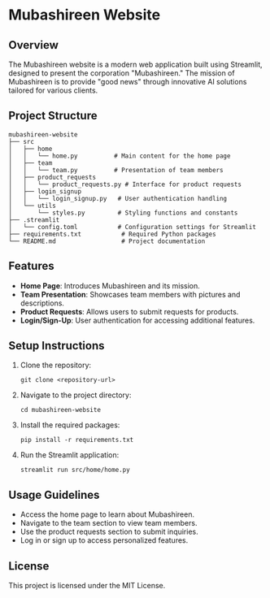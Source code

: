 # Mubashireen Website

## Overview
The Mubashireen website is a modern web application built using Streamlit, designed to present the corporation "Mubashireen." The mission of Mubashireen is to provide "good news" through innovative AI solutions tailored for various clients.

## Project Structure
```
mubashireen-website
├── src
│   ├── home
│   │   └── home.py          # Main content for the home page
│   ├── team
│   │   └── team.py          # Presentation of team members
│   ├── product_requests
│   │   └── product_requests.py # Interface for product requests
│   ├── login_signup
│   │   └── login_signup.py   # User authentication handling
│   └── utils
│       └── styles.py         # Styling functions and constants
├── .streamlit
│   └── config.toml           # Configuration settings for Streamlit
├── requirements.txt           # Required Python packages
└── README.md                  # Project documentation
```

## Features
- **Home Page**: Introduces Mubashireen and its mission.
- **Team Presentation**: Showcases team members with pictures and descriptions.
- **Product Requests**: Allows users to submit requests for products.
- **Login/Sign-Up**: User authentication for accessing additional features.

## Setup Instructions
1. Clone the repository:
   ```
   git clone <repository-url>
   ```
2. Navigate to the project directory:
   ```
   cd mubashireen-website
   ```
3. Install the required packages:
   ```
   pip install -r requirements.txt
   ```
4. Run the Streamlit application:
   ```
   streamlit run src/home/home.py
   ```

## Usage Guidelines
- Access the home page to learn about Mubashireen.
- Navigate to the team section to view team members.
- Use the product requests section to submit inquiries.
- Log in or sign up to access personalized features.

## License
This project is licensed under the MIT License.